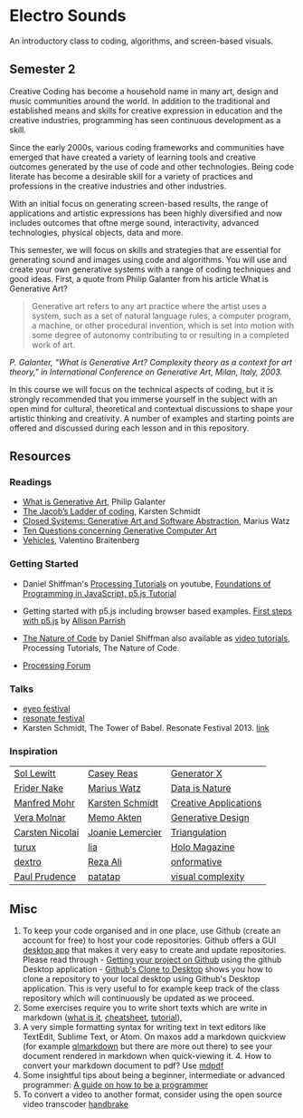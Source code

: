 # Electro Sounds

An introductory class to coding, algorithms, and screen-based visuals.


## Semester 2

Creative Coding has become a household name in many art, design and music communities around the world. In addition to the traditional and established means and skills for creative expression in education and the creative industries, programming has seen continuous development as a skill.

Since the early 2000s, various coding frameworks and communities have emerged that have created a variety of learning tools and creative outcomes generated by the use of code and other technologies. Being code literate has become a desirable skill for a variety of practices and professions in the creative industries and other industries.

With an initial focus on generating screen-based results, the range of applications and artistic expressions has been highly diversified and now includes outcomes that oftne merge sound, interactivity, advanced technologies, physical objects, data and more.

This semester, we will focus on skills and strategies that are essential for generating sound and images using code and algorithms. You will use and create your own generative systems with a range of coding techniques and good ideas. First, a quote from Philip Galanter from his article What is Generative Art?

> Generative art refers to any art practice where the artist uses a system, such as a set of natural language rules, a computer program, a machine, or other procedural invention, which is set into motion with some degree of autonomy contributing to or resulting in a completed work of art.

_P. Galanter, "What is Generative Art? Complexity theory as a context for art theory," in International Conference on Generative Art, Milan, Italy, 2003._


In this course we will focus on the technical aspects of coding, but it is strongly recommended that you immerse yourself in the subject with an open mind for cultural, theoretical and contextual discussions to shape your artistic thinking and creativity. A number of examples and starting points are offered and discussed during each lesson and in this repository.


## Resources

### Readings
  - [What is Generative Art][1], Philip Galanter
  - [The Jacob’s Ladder of coding][2], Karsten Schmidt
  - [Closed Systems: Generative Art and Software Abstraction][3], Marius Watz
  - [Ten Questions concerning Generative Computer Art][4]
  - [Vehicles][5], Valentino Braitenberg

### Getting Started
- Daniel Shiffman's [Processing Tutorials](https://www.youtube.com/user/shiffman/playlists) on youtube, [ Foundations of Programming in JavaScript, p5.js Tutorial](https://www.youtube.com/playlist?list=PLRqwX-V7Uu6Zy51Q-x9tMWIv9cueOFTFA)
- Getting started with p5.js including browser based examples. [First steps with p5.js](http://creative-coding.decontextualize.com/) by [Allison Parrish](http://www.decontextualize.com/)

- [The Nature of Code](http://natureofcode.com/) by Daniel Shiffman also available as [video tutorials](https://www.youtube.com/user/shiffman/playlists), Processing Tutorials, The Nature of Code.
- [Processing Forum](https://forum.processing.org/two/discussions)


### Talks
- [eyeo festival](https://vimeo.com/eyeofestival)
- [resonate festival](https://vimeo.com/resonateio)
- Karsten Schmidt, The Tower of Babel. Resonate Festival 2013. [link](http://resonate.io/main/2013/08/19/the-tower-of-babel-karsten-schmidt-at-resonate-2013/)

### Inspiration

|     |     |  |
| ------------- | ------------- | ------------- |
| [Sol Lewitt](https://www.google.com.sg/search?q=sol+lewitt&source=lnms&tbm=isch&sa=X)| [Casey Reas](http://reas.com)|  [Generator X](http://www.generatorx.no/) |
| [Frider Nake](http://dada.compart-bremen.de/item/agent/68)       | [Marius Watz](http://mariuswatz.com/)| [Data is Nature](http://www.dataisnature.com/)   |
| [Manfred Mohr](http://www.emohr.com/)         | [Karsten Schmidt](http://thi.ng/)| [Creative Applications](http://www.creativeapplications.net/)   |
| [Vera Molnar](http://www.veramolnar.com/)     | [Memo Akten](http://www.memo.tv/category/work/by-type/) | [Generative Design](http://www.generative-gestaltung.de/)   |
| [Carsten Nicolai](http://www.carstennicolai.de/)  | [Joanie Lemercier](http://joanielemercier.com/) |  [Triangulation](http://www.triangulation.jp/)  |
| [turux](http://www.turux.org/)   | [lia](http://liaworks.com/) | [Holo Magazine](http://holo-magazine.com/2/)|
| [dextro](http://dextro.org/)  | [Reza Ali](http://www.syedrezaali.com/) |  [onformative](http://www.onformative.com/)  |
|[Paul Prudence](http://www.paulprudence.com/)|[patatap](http://www.patatap.com/) |[visual complexity](http://www.visualcomplexity.com/vc/)|


## Misc

  1. To keep your code organised and in one place, use Github (create an account for free) to host your code repositories. Github offers a GUI [desktop app](https://desktop.github.com/) that makes it very easy to create and update repositories. Please read through
    - [Getting your project on Github](https://guides.github.com/introduction/getting-your-project-on-github/) using the github Desktop application
    - [Github's Clone to Desktop](http://joe.blog.freemansoft.com/2014/04/github-clone-to-desktop-with-windows.html) shows you how to clone a repository to your local desktop using Github's Desktop application. This is very useful to for example keep track of the class repository which will continuously be updated as we proceed.
  2. Some exercises require you to write short texts which are write in markdown ([what is it](https://daringfireball.net/projects/markdown/), [cheatsheet](https://github.com/adam-p/markdown-here/wiki/Markdown-Cheatsheet), [tutorial](https://www.markdowntutorial.com)),
  3. A very simple formatting syntax for writing text in text editors like TextEdit, Sublime Text, or Atom. On maxos add a markdown quickview (for example [qlmarkdown](https://github.com/toland/qlmarkdown/releases) but there are more out there) to see your document rendered in markdown when quick-viewing it.
	4. How to convert your markdown document to pdf? Use [mdpdf](https://github.com/BlueHatbRit/mdpdf)
  4. Some insightful tips about being a beginner, intermediate or advanced programmer: [A guide on how to be a programmer](https://github.com/braydie/HowToBeAProgrammer)
  5. To convert a video to another format, consider using the open source video transcoder [handbrake](https://handbrake.fr/)


[1]: http://www.philipgalanter.com/downloads/ga2003_paper.pdf "What is Generative Art?"
[2]: https://medium.com/@thi.ng/the-jacob-s-ladder-of-coding-4b12477a26c1#.7of8hi3bv "The Jacob’s Ladder of coding"
[3]: http://mariuswatz.com/wp-content/uploads/2012/03/201005-Marius-Watz-Closed-Systems.pdf "Closed Systems: Generative Art and Software Abstraction"
[4]: http://www.csse.monash.edu/~jonmc/research/Papers/TenQuestionsLJ-Preprint.pdf "Ten Questions concerning Generative Computer Art"
[5]: https://mitpress.mit.edu/books/vehicles "Vehicles: Experiments in Synthetic Psychology"
